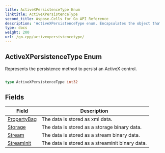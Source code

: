 ```yaml
---
title: ActiveXPersistenceType Enum 
linktitle: ActiveXPersistenceType
second_title: Aspose.Cells for Go API Reference
description: 'ActiveXPersistenceType enum. Encapsulates the object that represents activexpersistencetype in Go.'
type: docs
weight: 200
url: /go-cpp/activexpersistencetype/
---
```


## ActiveXPersistenceType Enum

Represents the persistence method to persist an ActiveX control.

```go

type ActiveXPersistenceType int32


```

## Fields

| Field | Description |
| --- | --- |
|[PropertyBag](./propertybag/) | The data is stored as xml data. | 
|[Storage](./storage/) | The data is stored as a storage binary data. | 
|[Stream](./stream/) | The data is stored as a stream binary data. | 
|[StreamInit](./streaminit/) | The data is stored as a streaminit binary data. | 
